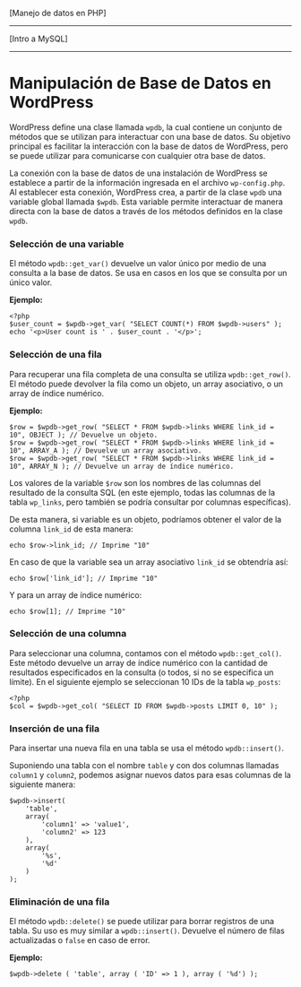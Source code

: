 [Manejo de datos en PHP]

---

[Intro a MySQL]

---

#  Manipulación de Base de Datos en WordPress

WordPress define una clase llamada `wpdb`, la cual contiene un conjunto de métodos que se utilizan para interactuar con una base de datos. Su objetivo principal es facilitar la interacción con la base de datos de WordPress, pero se puede utilizar para comunicarse con cualquier otra base de datos.

La conexión con la base de datos de una instalación de WordPress se establece a partir de la información ingresada en el archivo `wp-config.php`. Al establecer esta conexión, WordPress crea, a partir de la clase `wpdb` una variable global llamada `$wpdb`. Esta variable permite interactuar de manera directa con la base de datos a través de los métodos definidos en la clase `wpdb`.

### Selección de una variable

El método `wpdb::get_var()` devuelve un valor único por medio de una consulta a la base de datos. Se usa en casos en los que se consulta por un único valor.

**Ejemplo:**

```
<?php
$user_count = $wpdb->get_var( "SELECT COUNT(*) FROM $wpdb->users" );
echo '<p>User count is ' . $user_count . '</p>';
```

### Selección de una fila

Para recuperar una fila completa de una consulta se utiliza `wpdb::get_row()`. El método puede devolver la fila como un objeto, un array asociativo, o un array de índice numérico.

**Ejemplo:**

```
$row = $wpdb->get_row( "SELECT * FROM $wpdb->links WHERE link_id = 10", OBJECT ); // Devuelve un objeto.
$row = $wpdb->get_row( "SELECT * FROM $wpdb->links WHERE link_id = 10", ARRAY_A ); // Devuelve un array asociativo.
$row = $wpdb->get_row( "SELECT * FROM $wpdb->links WHERE link_id = 10", ARRAY_N ); // Devuelve un array de índice numérico.
```

Los valores de la variable `$row` son los nombres de las columnas del resultado de la consulta SQL (en este ejemplo, todas las columnas de la tabla `wp_links`, pero también se podría consultar por columnas específicas).

De esta manera, si variable es un objeto, podríamos obtener el valor de la columna `link_id` de esta manera:

```
echo $row->link_id; // Imprime "10"
```

En caso de que la variable sea un array asociativo `link_id` se obtendría así:

```
echo $row['link_id']; // Imprime "10"
```

Y para un array de índice numérico:

```
echo $row[1]; // Imprime "10"
```

### Selección de una columna

Para seleccionar una columna, contamos con el método `wpdb::get_col()`. Este método devuelve un array de índice numérico con la cantidad de resultados especificados en la consulta (o todos, si no se especifica un límite). En el siguiente ejemplo se seleccionan 10 IDs de la tabla `wp_posts`:

```
<?php
$col = $wpdb->get_col( "SELECT ID FROM $wpdb->posts LIMIT 0, 10" );
```

### Inserción de una fila

Para insertar una nueva fila en una tabla se usa el método `wpdb::insert()`.

Suponiendo una tabla con el nombre `table` y con dos columnas llamadas `column1` y `column2`, podemos asignar nuevos datos para esas columnas de la siguiente manera:

```
$wpdb->insert( 
	'table', 
	array( 
		'column1' => 'value1', 
		'column2' => 123 
	), 
	array( 
		'%s', 
		'%d' 
	) 
);
```

### Eliminación de una fila

El método `wpdb::delete()` se puede utilizar para borrar registros de una tabla. Su uso es muy similar a `wpdb::insert()`. Devuelve el número de filas actualizadas o `false` en caso de error.

**Ejemplo:**

```
$wpdb->delete ( 'table', array ( 'ID' => 1 ), array ( '%d') );
```
